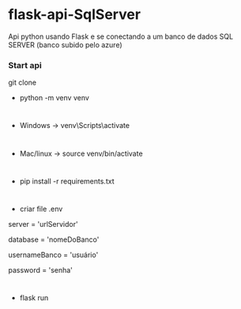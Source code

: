 # flask-api-SqlServer
Api python usando Flask e se conectando a um banco de dados SQL SERVER (banco subido pelo azure)

### Start api
git clone

- python -m venv venv
#
- Windows  -> venv\Scripts\activate
#
- Mac/linux -> source venv/bin/activate
#
- pip install -r requirements.txt
#
- criar file .env

 server = 'urlServidor'

 database = 'nomeDoBanco'

 usernameBanco = 'usuário'

 password = 'senha'
#
- flask run
